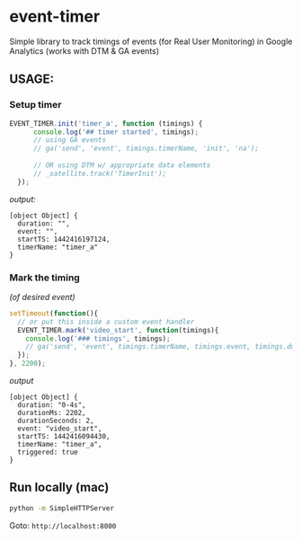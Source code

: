 # event-timer
Simple library to track timings of events (for Real User Monitoring) in Google Analytics (works with DTM & GA events)

## USAGE:

### Setup timer
```js
EVENT_TIMER.init('timer_a', function (timings) {
      console.log('## timer started', timings);
      // using GA events
      // ga('send', 'event', timings.timerName, 'init', 'na');
      
      // OR using DTM w/ appropriate data elements
      // _satellite.track('TimerInit');
  });
```
*output:*
```
[object Object] {
  duration: "",
  event: "",
  startTS: 1442416197124,
  timerName: "timer_a"
}
```

### Mark the timing
*(of desired event)*
```js
setTimeout(function(){
  // or put this inside a custom event handler
  EVENT_TIMER.mark('video_start', function(timings){
    console.log('### timings', timings);
    // ga('send', 'event', timings.timerName, timings.event, timings.duration);
  });
}, 2200);
```

*output*
```
[object Object] {
  duration: "0-4s",
  durationMs: 2202,
  durationSeconds: 2,
  event: "video_start",
  startTS: 1442416094430,
  timerName: "timer_a",
  triggered: true
}
```

## Run locally (mac)
```sh
python -m SimpleHTTPServer
```

Goto: `http://localhost:8000`
